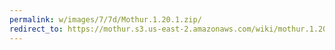 ```yaml
---
permalink: w/images/7/7d/Mothur.1.20.1.zip/
redirect_to: https://mothur.s3.us-east-2.amazonaws.com/wiki/mothur.1.20.1.zip
---
```


